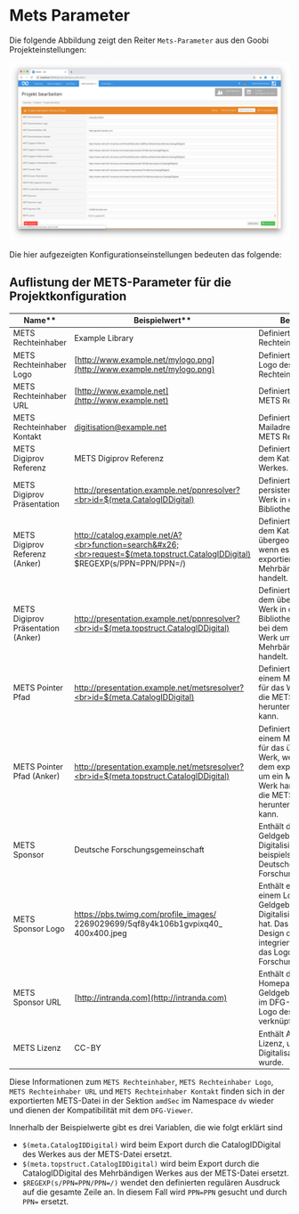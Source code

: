 # Mets Parameter

Die folgende Abbildung zeigt den Reiter `Mets-Parameter` aus den Goobi Projekteinstellungen:

![Projektkonfiguration für METS-Parameter](screen_de.png)

Die hier aufgezeigten Konfigurationseinstellungen bedeuten das folgende:

## Auflistung der METS-Parameter für die Projektkonfiguration

| Name**                           | Beispielwert**                                                                                                                                                                                                                                                            | Bedeutung**                                                                                                                                                                                                 |
| ---------------------------------- | --------------------------------------------------------------------------------------------------------------------------------------------------------------------------------------------------------------------------------------------------------------------------- | ------------------------------------------------------------------------------------------------------------------------------------------------------------------------------------------------------------- |
| METS Rechteinhaber                 | Example Library                                                                                                                                                                                                                                                             | Definiert den METS Rechteinhaber.                                                                                                                                                                             |
| METS Rechteinhaber Logo            | [http://www.example.net/mylogo.png](http://www.example.net/mylogo.png)                                                                                                                                                                                                      | Definiert eine URL für ein Logo des METS Rechteinhabers.                                                                                                                                                      |
| METS Rechteinhaber URL             | [http://www.example.net](http://www.example.net)                                                                                                                                                                                                                            | Definiert eine URL für den METS Rechteinhaber.                                                                                                                                                                |
| METS Rechteinhaber Kontakt         | digitisation@example.net                                                                                                                                                                                                                                                    | Definiert eine Kontakt E-Mailadresse für den METS Rechteinhaber.                                                                                                                                              |
| METS Digiprov Referenz             | METS Digiprov Referenz                                                                                                                                                                                                                                                      | Definiert einen Link zu dem Katalogeintrag des Werkes.                                                                                                                                                        |
| METS Digiprov Präsentation         | <p><a href="http://presentation.example.net/ppnresolver?id=$(meta.CatalogIDDigital)">http://presentation.example.net/ppnresolver?<br>id=$(meta.CatalogIDDigital)</a> </p>                                                                                                   | Definiert einen persistenten Link zu dem Werk in der digitalen Bibliothek.                                                                                                                                    |
| METS Digiprov Referenz (Anker)     | <p><a href="http://catalog.example.net/A?function=search&#x26;request=$(meta.topstruct.CatalogIDDigital)$REGEXP(s/PPN=PPN/PPN=/)">http://catalog.example.net/A?<br>function=search&#x26;<br>request=$(meta.topstruct.CatalogIDDigital)<br>$REGEXP(s/PPN=PPN/PPN=/)</a> </p> | Definiert einen Link zu dem Katalogeintrag des übergeordneten Werkes, wenn es sich bei dem exportierten Werk um ein Mehrbändiges Werk handelt.                                                                |
| METS Digiprov Präsentation (Anker) | <p><a href="http://presentation.example.net/ppnresolver?id=$(meta.topstruct.CatalogIDDigital)">http://presentation.example.net/ppnresolver?<br>id=$(meta.topstruct.CatalogIDDigital)</a> </p>                                                                               | Definiert einen Link zu dem übergeordneten Werk in der digitalen Bibliothek, wenn es sich bei dem exportierten Werk um ein Mehrbändiges Werk handelt.                                                         |
| METS Pointer Pfad                  | <p><a href="http://presentation.example.net/metsresolver?id=$(meta.CatalogIDDigital)">http://presentation.example.net/metsresolver?<br>id=$(meta.CatalogIDDigital)</a></p>                                                                                                  |  Definiert einen Link zu einem METS-Resolver für das Werk, über den die METS Datei später heruntergeladen werden kann.                                                                                        |
| METS Pointer Pfad (Anker)          | <p><a href="http://presentation.example.net/metsresolver?id=$(meta.topstruct.CatalogIDDigital)">http://presentation.example.net/metsresolver?<br>id=$(meta.topstruct.CatalogIDDigital)</a></p>                                                                              |  Definiert einen Link zu einem METS-Resolver für das übergeordnete Werk, wenn es sich bei dem exportierten Werk um ein Mehrbändiges Werk handelt, über den die METS Datei später heruntergeladen werden kann. |
| METS Sponsor                       | Deutsche Forschungsgemeinschaft                                                                                                                                                                                                                                             | Enthält den Namen des Geldgebers der Digitalisierung, beispielsweise die Deutsche Forschungsgemeinschaft.                                                                                                     |
| METS Sponsor Logo                  | <p><a href="https://pbs.twimg.com/profile_images/2269029699/5qf8y4k106b1gvpixq40_400x400.jpeg">https://pbs.twimg.com/profile_images/<br>2269029699/5qf8y4k106b1gvpixq40_<br>400x400.jpeg</a></p>                                                                            | Enthält eine URL zu einem Logo des Geldgebers, der die Digitalisierung gefördert hat. Das Logo wird in das Design des DFG-Viewers integriert und ersetzt dort das Logo der Deutschen Forschungsgemeinschaft   |
| METS Sponsor URL                   | [http://intranda.com](http://intranda.com)                                                                                                                                                                                                                                  | Enthält die URL der Homepage des Geldgebers. Die URL wird im DFG-Viewer mit dem Logo des Geldgebers verknüpft.                                                                                                |
| METS Lizenz                        | CC-BY                                                                                                                                                                                                                                                                       | Enthält Angaben zur Lizenz, unter der das Digitalisat veröffentlicht wurde.                                                                                                                                   |

Diese Informationen zum `METS Rechteinhaber`, `METS Rechteinhaber Logo`, `METS Rechteinhaber URL` und `METS Rechteinhaber Kontakt` finden sich in der exportierten METS-Datei in der Sektion `amdSec` im Namespace `dv` wieder und dienen der Kompatibilität mit dem `DFG-Viewer`.

Innerhalb der Beispielwerte gibt es drei Variablen, die wie folgt erklärt sind

* `$(meta.CatalogIDDigital)` wird beim Export durch die CatalogIDDigital des Werkes aus der METS-Datei ersetzt.
* `$(meta.topstruct.CatalogIDDigital)` wird beim Export durch die CatalogIDDigital des Mehrbändigen Werkes aus der METS-Datei ersetzt.
* `$REGEXP(s/PPN=PPN/PPN=/)` wendet den definierten regulären Ausdruck auf die gesamte Zeile an. In diesem Fall wird `PPN=PPN` gesucht und durch `PPN=` ersetzt.